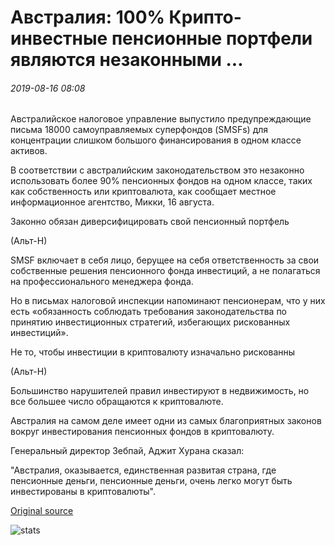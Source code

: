 # Австралия: 100% Крипто-инвестные пенсионные портфели являются незаконными ...

###### 2019-08-16 08:08

Австралийское налоговое управление выпустило предупреждающие письма 18000 самоуправляемых суперфондов (SMSFs) для концентрации слишком большого финансирования в одном классе активов.

В соответствии с австралийским законодательством это незаконно использовать более 90% пенсионных фондов на одном классе, таких как собственность или криптовалюта, как сообщает местное информационное агентство, Микки, 16 августа.

Законно обязан диверсифицировать свой пенсионный портфель

(Альт-Н)

SMSF включает в себя лицо, берущее на себя ответственность за свои собственные решения пенсионного фонда инвестиций, а не полагаться на профессионального менеджера фонда.

Но в письмах налоговой инспекции напоминают пенсионерам, что у них есть «обязанность соблюдать требования законодательства по принятию инвестиционных стратегий, избегающих рискованных инвестиций».

Не то, чтобы инвестиции в криптовалюту изначально рискованны

(Альт-Н)

Большинство нарушителей правил инвестируют в недвижимость, но все большее число обращаются к криптовалюте.

Австралия на самом деле имеет одни из самых благоприятных законов вокруг инвестирования пенсионных фондов в криптовалюту.

Генеральный директор Зебпай, Аджит Хурана сказал:

"Австралия, оказывается, единственная развитая страна, где пенсионные деньги, пенсионные деньги, очень легко могут быть инвестированы в криптовалюты".

[Original source](https://cointelegraph.com/news/australia-100-crypto-invested-retirement-portfolios-are-illegal)

![stats](https://c.statcounter.com/11760860/0/a89fa40b/1/ "stats")
